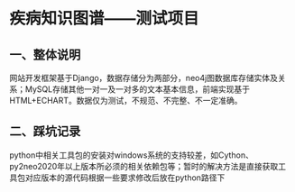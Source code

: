 # 疾病知识图谱——测试项目
## 一、整体说明
网站开发框架基于Django，数据存储分为两部分，neo4j图数据库存储实体及关系；MySQL存储其他一对一及一对多的文本基本信息，前端实现基于HTML+ECHART。数据仅为测试，不规范、不完整、不一定准确。
## 二、踩坑记录
python中相关工具包的安装对windows系统的支持较差，如Cython、py2neo2020年以上版本所必须的相关依赖包等；暂时的解决方法是直接获取工具包对应版本的源代码根据一些要求修改后放在python路径下
